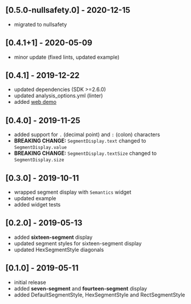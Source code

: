 ## [0.5.0-nullsafety.0] - 2020-12-15
* migrated to nullsafety

## [0.4.1+1] - 2020-05-09
* minor update (fixed lints, updated example)

## [0.4.1] - 2019-12-22
* updated dependencies (SDK >=2.6.0)
* updated analysis_options.yml (linter)
* added [web demo](https://janstol.github.io/flutter_segment_display/)

## [0.4.0] - 2019-11-25
* added support for `.` (decimal point) and `:` (colon) characters
* **BREAKING CHANGE:** `SegmentDisplay.text` changed to `SegmentDisplay.value`
* **BREAKING CHANGE:** `SegmentDisplay.textSize` changed to `SegmentDisplay.size`

## [0.3.0] - 2019-10-11
* wrapped segment display with `Semantics` widget
* updated example
* added widget tests

## [0.2.0] - 2019-05-13
* added **sixteen-segment** display
* updated segment styles for sixteen-segment display
* updated HexSegmentStyle diagonals

## [0.1.0] - 2019-05-11
* initial release
* added **seven-segment** and **fourteen-segment** display
* added DefaultSegmentStyle, HexSegmentStyle and RectSegmentStyle
